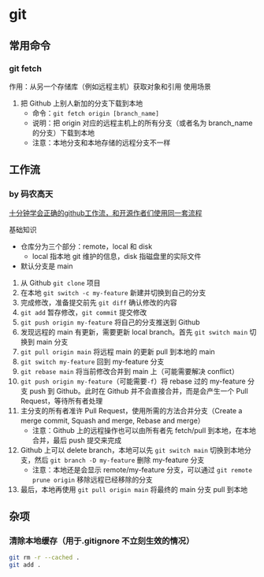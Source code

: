 # git


## 常用命令
### git fetch
作用：从另一个存储库（例如远程主机）获取对象和引用
使用场景
1. 把 Github 上别人新加的分支下载到本地
	* 命令：`git fetch origin [branch_name]`
	* 说明：把 origin 对应的远程主机上的所有分支（或者名为 branch_name 的分支）下载到本地
	* 注意：本地分支和本地存储的远程分支不一样

## 工作流
### by 码农高天
[十分钟学会正确的github工作流，和开源作者们使用同一套流程](https://www.bilibili.com/video/BV19e4y1q7JJ)

基础知识
* 仓库分为三个部分：remote，local 和 disk
	- local 指本地 git 维护的信息，disk 指磁盘里的实际文件
* 默认分支是 main

1. 从 Github `git clone` 项目
2. 在本地 `git switch -c my-feature` 新建并切换到自己的分支
3. 完成修改，准备提交前先 `git diff` 确认修改的内容
4. `git add` 暂存修改，`git commit` 提交修改
5. `git push origin my-feature` 将自己的分支推送到 Github
6. 发现远程的 main 有更新，需要更新 local branch。首先 `git switch main` 切换到 main 分支
7. `git pull origin main` 将远程 main 的更新 pull 到本地的 main
8. `git switch my-feature` 回到 my-feature 分支
9. `git rebase main` 将当前修改合并到 main 上（可能需要解决 conflict）
10. `git push origin my-feature`（可能需要`-f`）将 rebase 过的 my-feature 分支 push 到 Github。此时在 Github 并不会直接合并，而是会产生一个 Pull Request，等待所有者处理
11. 主分支的所有者准许 Pull Request，使用所需的方法合并分支（Create a merge commit, Squash and merge, Rebase and merge）
	- 注意：Github 上的远程操作也可以由所有者先 fetch/pull 到本地，在本地合并，最后 push 提交来完成
12. Github 上可以 delete branch，本地可以先 `git switch main` 切换到本地分支，然后 `git branch -D my-feature` 删除 my-feature 分支
	- 注意：本地还是会显示 remote/my-feature 分支，可以通过 `git remote prune origin` 移除远程已经移除的分支
13. 最后，本地再使用 `git pull origin main` 将最终的 main 分支 pull 到本地

## 杂项
### 清除本地缓存（用于.gitignore 不立刻生效的情况）
```bash
git rm -r --cached .
git add .
```
